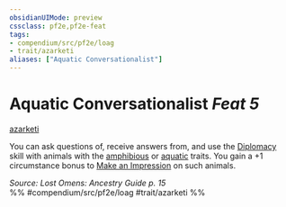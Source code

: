 ```yaml
---
obsidianUIMode: preview
cssclass: pf2e,pf2e-feat
tags:
- compendium/src/pf2e/loag
- trait/azarketi
aliases: ["Aquatic Conversationalist"]
---
```

# Aquatic Conversationalist  *Feat 5*  
[azarketi](../../Rules/traits/azarketi-loag.md)  


You can ask questions of, receive answers from, and use the [Diplomacy](../skills.md#Diplomacy) skill with animals with the [amphibious](../../Rules/traits/amphibious-b1.md) or [aquatic](../../Rules/traits/aquatic-b1.md) traits. You gain a +1 circumstance bonus to [Make an Impression](../../Rules/actions/make-an-impression.md) on such animals.

*Source: Lost Omens: Ancestry Guide p. 15*  
%% #compendium/src/pf2e/loag #trait/azarketi %%